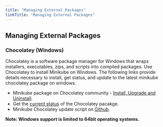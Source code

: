 ```yaml
---
title: "Managing External Packages"
linkTitle: "Managing External Packages"
---
```


## Managing External Packages

### Chocolatey (Windows)

Chocolatey is a software package manager for Windows that wraps installers, executables, zips, and scripts into compiled packages. Use Chocolatey to install Minikube on Windows. The following links provide details necessary to install, get status, and update to the latest minikube chocolatey package on windows.

* Minikube package on Chocolatey community - [Install, Upgrade and Uninstall](https://community.chocolatey.org/packages/Minikube/).
* Get the [current status](https://gist.github.com/choco-bot/a14b1e5bfaf70839b338eb1ab7f8226f) of the Chocolatey pacakge.
* Minikube Chocolatey update script on [Github](https://github.com/chocolatey-community/chocolatey-coreteampackages/tree/master/automatic/minikube).

**Note: Windows support is limited to 64bit operating systems.**
